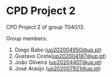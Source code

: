 # CPD Project 2

CPD Project 2 of group T04G13.

Group members:

1. Diogo Babo (up202004950@up.pt)
2. Gustavo Costa(up202004187@up.pt)
3. João Oliveira (up20204407@up.pt)
4. José Araújo (up202007921@up.pt)
